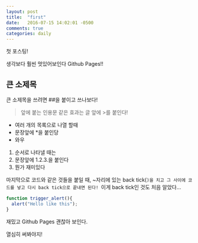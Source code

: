 ```yaml
---
layout: post
title:  "first"
date:   2016-07-15 14:02:01 -0500
comments: true
categories: daily
---
```




첫 포스팅!

생각보다 훨씬 멋있어보인다 Github Pages!!

## 큰 소제목
큰 소제목을 쓰려면 ##을 붙이고 쓰나보다!

> 앞에 붙는 인용문 같은 효과는 글 앞에 >를 붙인다!

* 여러 개의 목록으로 나열 할때
* 문장앞에 *을 붙인당
* 와우

1. 순서로 나타낼 때는
2. 문장앞에 1.2.3.을 붙인다
3. 뭔가 재미있다

마지막으로 코드와 같은 것들을 붙일 때,
~자리에 있는 back tick(`)을 치고 그 사이에 코드를 넣고 다시 back tick으로 끝내면 된다!
`이게 back tick인 것도 처음 알았다...

``` javascript
function trigger_alert(){
  alert("Hello like this");
}

```

재밌고 Github Pages 괜찮아 보인다.

열심히 써봐야지!


